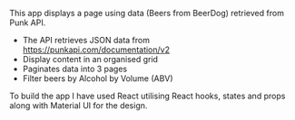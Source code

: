 This app displays a page using data (Beers from BeerDog) retrieved from Punk API.

- The API retrieves JSON data from https://punkapi.com/documentation/v2
- Display content in an organised grid
- Paginates data into 3 pages
- Filter beers by Alcohol by Volume (ABV)

To build the app I have used React utilising React hooks, states and props along with Material UI for the design. 
